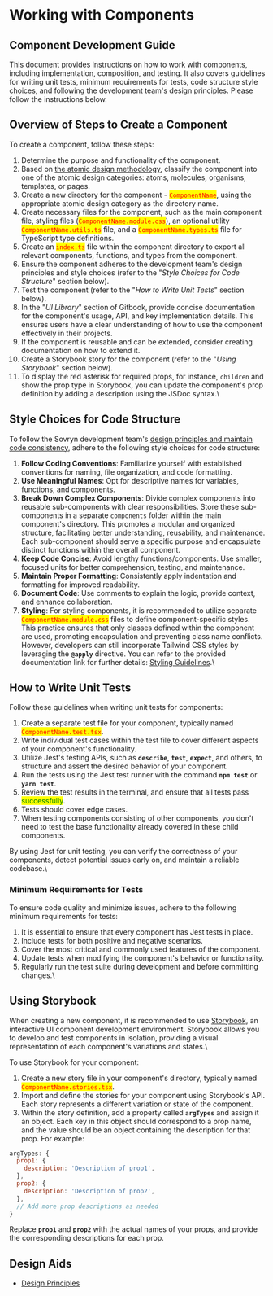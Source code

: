 # Working with Components

## Component Development Guide

This document provides instructions on how to work with components, including implementation, composition, and testing. It also covers guidelines for writing unit tests, minimum requirements for tests, code structure style choices, and following the development team's design principles. Please follow the instructions below.

## Overview of Steps to Create a Component

To create a component, follow these steps:

1. Determine the purpose and functionality of the component.
2. Based on [the atomic design methodology](https://github.com/DistributedCollective/sovryn-dapp/wiki/Design), classify the component into one of the atomic design categories: atoms, molecules, organisms, templates, or pages.
3. Create a new directory for the component - <mark style="color:red;">`ComponentName`</mark>, using the appropriate atomic design category as the directory name.
4. Create necessary files for the component, such as the main component file, styling files (<mark style="color:red;">`ComponentName.module.css`</mark>), an optional utility <mark style="color:red;">`ComponentName.utils.ts`</mark> file, and a <mark style="color:red;">`ComponentName.types.ts`</mark> file for TypeScript type definitions.
5. Create an <mark style="color:red;">`index.ts`</mark> file within the component directory to export all relevant components, functions, and types from the component.
6. Ensure the component adheres to the development team's design principles and style choices (refer to the "_Style Choices for Code Structure_" section below).
7. Test the component (refer to the "_How to Write Unit Tests_" section below).
8. In the "_UI Library_" section of Gitbook, provide concise documentation for the component's usage, API, and key implementation details. This ensures users have a clear understanding of how to use the component effectively in their projects.
9. If the component is reusable and can be extended, consider creating documentation on how to extend it.
10. Create a Storybook story for the component (refer to the "_Using Storybook_" section below).
11. To display the red asterisk for required props, for instance, `children` and show the prop type in Storybook, you can update the component's prop definition by adding a description using the JSDoc syntax.\


## Style Choices for Code Structure

To follow the Sovryn development team's [design principles and maintain code consistency](https://github.com/DistributedCollective/sovryn-dapp/wiki/Code-Style), adhere to the following style choices for code structure:

1. **Follow Coding Conventions**: Familiarize yourself with established conventions for naming, file organization, and code formatting.
2. **Use Meaningful Names**: Opt for descriptive names for variables, functions, and components.
3. **Break Down Complex Components**: Divide complex components into reusable sub-components with clear responsibilities. Store these sub-components in a separate `components` folder within the main component's directory. This promotes a modular and organized structure, facilitating better understanding, reusability, and maintenance. Each sub-component should serve a specific purpose and encapsulate distinct functions within the overall component.
4. **Keep Code Concise**: Avoid lengthy functions/components. Use smaller, focused units for better comprehension, testing, and maintenance.
5. **Maintain Proper Formatting**: Consistently apply indentation and formatting for improved readability.
6. **Document Code**: Use comments to explain the logic, provide context, and enhance collaboration.
7. **Styling**: For styling components, it is recommended to utilize separate <mark style="color:red;">`ComponentName.module.css`</mark> files to define component-specific styles. This practice ensures that only classes defined within the component are used, promoting encapsulation and preventing class name conflicts. However, developers can still incorporate Tailwind CSS styles by leveraging the **`@apply`** directive. You can refer to the provided documentation link for further details: [Styling Guidelines](https://github.com/DistributedCollective/sovryn-dapp/wiki/Code-Style#styling).\


## How to Write Unit Tests

Follow these guidelines when writing unit tests for components:

1. Create a separate test file for your component, typically named <mark style="color:red;">`ComponentName.test.tsx`</mark>.
2. Write individual test cases within the test file to cover different aspects of your component's functionality.
3. Utilize Jest's testing APIs, such as **`describe`**, **`test`**, **`expect`**, and others, to structure and assert the desired behavior of your component.
4. Run the tests using the Jest test runner with the command **`npm test`** or **`yarn test`**.
5. Review the test results in the terminal, and ensure that all tests pass <mark style="color:green;">successfully</mark>.
6. Tests should cover edge cases.
7. When testing components consisting of other components, you don't need to test the base functionality already covered in these child components.

By using Jest for unit testing, you can verify the correctness of your components, detect potential issues early on, and maintain a reliable codebase.\


### Minimum Requirements for Tests

To ensure code quality and minimize issues, adhere to the following minimum requirements for tests:

1. It is essential to ensure that every component has Jest tests in place.
2. Include tests for both positive and negative scenarios.
3. Cover the most critical and commonly used features of the component.
4. Update tests when modifying the component's behavior or functionality.
5. Regularly run the test suite during development and before committing changes.\


## Using Storybook

When creating a new component, it is recommended to use [Storybook](https://sovryn-storybook.netlify.app/), an interactive UI component development environment. Storybook allows you to develop and test components in isolation, providing a visual representation of each component's variations and states.\


To use Storybook for your component:

1. Create a new story file in your component's directory, typically named <mark style="color:red;">`ComponentName.stories.tsx`</mark>.
2. Import and define the stories for your component using Storybook's API. Each story represents a different variation or state of the component.
3. Within the story definition, add a property called **`argTypes`** and assign it an object. Each key in this object should correspond to a prop name, and the value should be an object containing the description for that prop. For example:

```javascript
argTypes: {
  prop1: {
    description: 'Description of prop1',
  },
  prop2: {
    description: 'Description of prop2',
  },
  // Add more prop descriptions as needed
}
```

Replace **`prop1`** and **`prop2`** with the actual names of your props, and provide the corresponding descriptions for each prop.



## Design Aids

* [Design Principles](../design-system/design-principles.md)
